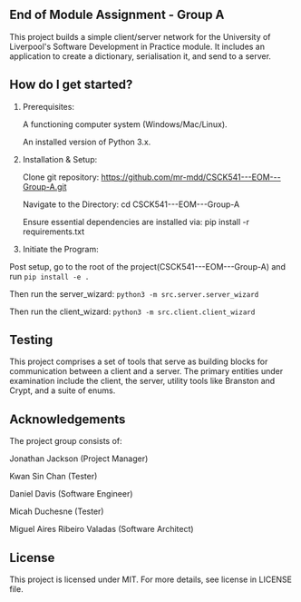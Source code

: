 **End of Module Assignment - Group A**
------ 

This project builds a simple client/server network for the University of Liverpool's Software Development in Practice module.
It includes an application to create a dictionary, serialisation it, and send to a server.


**How do I get started?**
------
1. Prerequisites:

   A functioning computer system (Windows/Mac/Linux).

   An installed version of Python 3.x.

2. Installation & Setup:

   Clone git repository: https://github.com/mr-mdd/CSCK541---EOM---Group-A.git

   Navigate to the Directory: cd CSCK541---EOM---Group-A

   Ensure essential dependencies are installed via: pip install -r requirements.txt

3. Initiate the Program:

  Post setup, go to the root of the project(CSCK541---EOM---Group-A) and run ```pip install -e .```

   Then run the server_wizard: ```python3 -m src.server.server_wizard```

   Then run the client_wizard: ```python3 -m src.client.client_wizard```


**Testing**
------
This project comprises a set of tools that serve as building blocks for communication between a client and a server. The primary entities under examination include the client, the server, utility tools like Branston and Crypt, and a suite of enums.


**Acknowledgements**
------
The project group consists of:

Jonathan Jackson (Project Manager)

Kwan Sin Chan (Tester)

Daniel Davis (Software Engineer)

Micah Duchesne (Tester)

Miguel Aires Ribeiro Valadas (Software Architect)

**License**
------
This project is licensed under MIT.
For more details, see license in LICENSE file.
